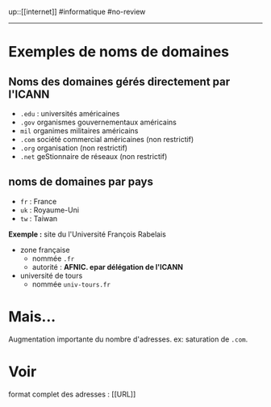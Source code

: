 up::[[internet]]
#informatique #no-review 

----


# Exemples de noms de domaines
## Noms des domaines gérés directement par l'ICANN
- `.edu` : universités américaines
- `.gov` organismes gouvernementaux américains
- `mil` organimes militaires américains
- `.com` société commercial américaines (non restrictif)
- `.org` organisation (non restrictif)
- `.net` geStionnaire de réseaux (non restrictif)

## noms de domaines par pays
- `fr` : France
- `uk` : Royaume-Uni
- `tw` : Taiwan

**Exemple :** site du l'Université François Rabelais
 - zone française
	 - nommée `.fr`
	 - autorité : **AFNIC. epar délégation de l'ICANN**
 - université de tours
	 - nommée `univ-tours.fr`

# Mais...
Augmentation importante du nombre d'adresses. ex: saturation de `.com`.

# Voir

format complet des adresses : [[URL]]

